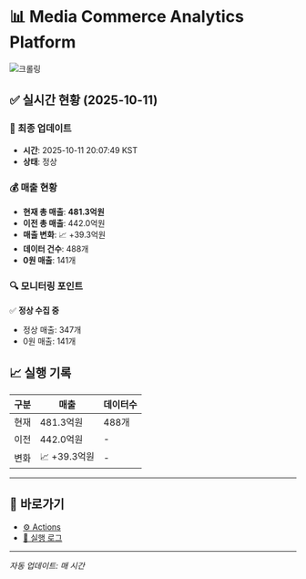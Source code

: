 # 📊 Media Commerce Analytics Platform

![크롤링](https://img.shields.io/badge/크롤링-정상-green)

## ✅ 실시간 현황 (2025-10-11)

### 📍 최종 업데이트
- **시간**: 2025-10-11 20:07:49 KST
- **상태**: 정상

### 💰 매출 현황
- **현재 총 매출**: **481.3억원**
- **이전 총 매출**: 442.0억원
- **매출 변화**: 📈 +39.3억원
- **데이터 건수**: 488개
- **0원 매출**: 141개

### 🔍 모니터링 포인트

✅ **정상 수집 중**
- 정상 매출: 347개
- 0원 매출: 141개


## 📈 실행 기록

| 구분 | 매출 | 데이터수 |
|------|------|----------|
| 현재 | 481.3억원 | 488개 |
| 이전 | 442.0억원 | - |
| 변화 | 📈 +39.3억원 | - |

---

## 🔗 바로가기

- [⚙️ Actions](../../actions)
- [📝 실행 로그](../../actions/workflows/daily_scraping.yml)

---

*자동 업데이트: 매 시간*
